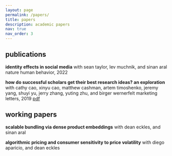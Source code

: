 ```yaml
---
layout: page
permalink: /papers/
title: papers
description: academic papers
nav: true
nav_order: 3
---
```


## publications  

**identity effects in social media**
with sean taylor, lev muchnik, and sinan aral
nature human behavior, 2022  



**how do successful scholars get their best research ideas? an exploration** 
with cathy cao, xinyu cao, matthew cashman, artem timoshenko, jeremy yang, shuyi yu, jerry zhang, yuting zhu, and birger wernerfelt
marketing letters, 2019
[pdf](https://mitsloan.mit.edu/shared/ods/documents?PublicationDocumentID=5970)  


## working papers  

**scalable bundling via dense product embeddings**
with dean eckles, and sinan aral  



**algorithmic pricing and consumer sensitivity to price volatility**
with diego aparicio, and dean eckles  

